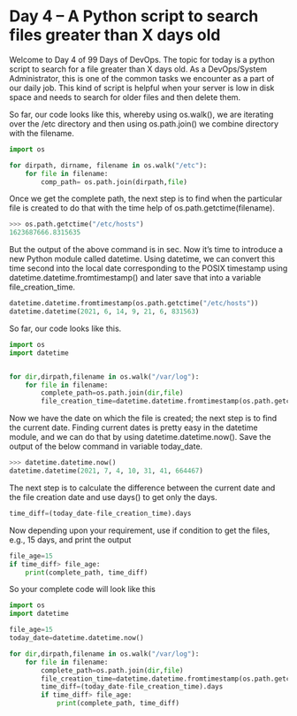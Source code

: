 # Day 4 – A Python script to search files greater than X days old

Welcome to Day 4 of 99 Days of DevOps. The topic for today is a python script to search for a file greater than X days old. As a DevOps/System Administrator, this is one of the common tasks we encounter as a part of our daily job. This kind of script is helpful when your server is low in disk space and needs to search for older files and then delete them.

So far, our code looks like this, whereby using os.walk(), we are iterating over the /etc directory and then using os.path.join() we combine directory with the filename.
```python
import os
 ```
```python
for dirpath, dirname, filename in os.walk("/etc"):
    for file in filename:
        comp_path= os.path.join(dirpath,file)
 ```
 
Once we get the complete path, the next step is to find when the particular file is created to do that with the time help of os.path.getctime(filename).
```python
>>> os.path.getctime("/etc/hosts")
1623687666.8315635
 ```
 
But the output of the above command is in sec. Now it’s time to introduce a new Python module called datetime. Using datetime, we can convert this time second into the local date corresponding to the POSIX timestamp using datetime.datetime.fromtimestamp() and later save that into a variable file_creation_time.
```python
datetime.datetime.fromtimestamp(os.path.getctime("/etc/hosts"))
datetime.datetime(2021, 6, 14, 9, 21, 6, 831563)
 ```
 
So far, our code looks like this.
```python
import os
import datetime


for dir,dirpath,filename in os.walk("/var/log"):
    for file in filename:
        complete_path=os.path.join(dir,file)
        file_creation_time=datetime.datetime.fromtimestamp(os.path.getctime(complete_path))
 ```
 
Now we have the date on which the file is created; the next step is to find the current date. Finding current dates is pretty easy in the datetime module, and we can do that by using datetime.datetime.now(). Save the output of the below command in variable today_date.
```python
>>> datetime.datetime.now()
datetime.datetime(2021, 7, 4, 10, 31, 41, 664467)
 ```
 
The next step is to calculate the difference between the current date and the file creation date and use days() to get only the days.
```python
time_diff=(today_date-file_creation_time).days
 ```
 
Now depending upon your requirement, use if condition to get the files, e.g., 15 days, and print the output
```python
file_age=15
if time_diff> file_age:
    print(complete_path, time_diff)
 ```
So your complete code will look like this

```python
import os
import datetime

file_age=15
today_date=datetime.datetime.now()

for dir,dirpath,filename in os.walk("/var/log"):
    for file in filename:
        complete_path=os.path.join(dir,file)
        file_creation_time=datetime.datetime.fromtimestamp(os.path.getctime(complete_path))
        time_diff=(today_date-file_creation_time).days
        if time_diff> file_age:
            print(complete_path, time_diff)
 ```
 

